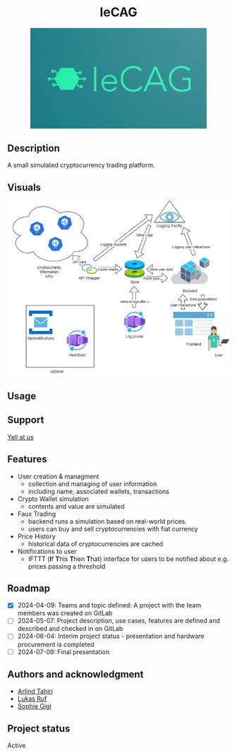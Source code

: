 <div align="center">
  <h1>IeCAG</h1>
  <img src="assets/Logo_IeCAG.png" alt="logo" width="400"/>
</div>

## Description
A small simulated cryptocurrency trading platform.

## Visuals
![Architectural Design](assets/IeCAG_for_light_theme_nerds.jpg "Architectural Design")

## Usage

## Support
[Yell at us](https://inf-git.fh-rosenheim.de/int-ca/sose2024/iecag/-/issues)

## Features
- User creation & managment
  - collection and managing of user information
  - including name, associated wallets, transactions
- Crypto Wallet simulation
  - contents and value are simulated
- Faux Trading
  - backend runs a simulation based on real-world prices.
  - users can buy and sell cryptocurrencies with fiat currency
- Price History
  - historical data of cryptocurrencies are cached
- Notifications to user
  - IFTTT (**I**f **T**his **T**hen **T**hat) interface for users to be notified about e.g. prices passing a threshold

## Roadmap
- [x] 2024-04-09: Teams and topic defined: A project with the team members was created on GitLab
- [ ] 2024-05-07: Project description, use cases, features are defined and described and checked in on GitLab
- [ ] 2024-06-04: Interim project status - presentation and hardware procurement is completed
- [ ] 2024-07-09: Final presentation

## Authors and acknowledgment
- [Arlind Tahiri](https://inf-git.fh-rosenheim.de/studtahiar5766)
- [Lukas Ruf](https://inf-git.fh-rosenheim.de/studrufzlu7742)
- [Sophie Gigl](https://inf-git.fh-rosenheim.de/studgiglso3560)

## Project status
Active

